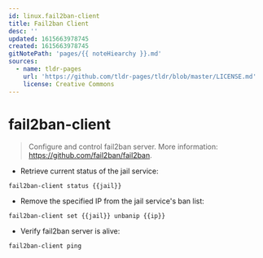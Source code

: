 ```yaml
---
id: linux.fail2ban-client
title: Fail2ban Client
desc: ''
updated: 1615663978745
created: 1615663978745
gitNotePath: 'pages/{{ noteHiearchy }}.md'
sources:
  - name: tldr-pages
    url: 'https://github.com/tldr-pages/tldr/blob/master/LICENSE.md'
    license: Creative Commons
---
```

# fail2ban-client

> Configure and control fail2ban server.
> More information: <https://github.com/fail2ban/fail2ban>.

- Retrieve current status of the jail service:

`fail2ban-client status {{jail}}`

- Remove the specified IP from the jail service's ban list:

`fail2ban-client set {{jail}} unbanip {{ip}}`

- Verify fail2ban server is alive:

`fail2ban-client ping`

